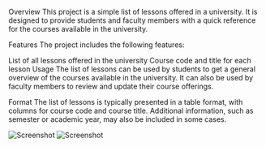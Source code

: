 Overview
This project is a simple list of lessons offered in a university. It is designed to provide students and faculty members with a quick reference for the courses available in the university.

Features
The project includes the following features:

List of all lessons offered in the university
Course code and title for each lesson
Usage
The list of lessons can be used by students to get a general overview of the courses available in the university. It can also be used by faculty members to review and update their course offerings.

Format
The list of lessons is typically presented in a table format, with columns for course code and course title. Additional information, such as semester or academic year, may also be included in some cases.


![Screenshot](screenshots/Screenshot1.png)
![Screenshot](screenshots/Screenshot2.png)
